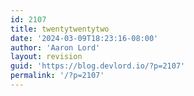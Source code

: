 ```yaml
---
id: 2107
title: twentytwentytwo
date: '2024-03-09T18:23:16-08:00'
author: 'Aaron Lord'
layout: revision
guid: 'https://blog.devlord.io/?p=2107'
permalink: '/?p=2107'
---
```


